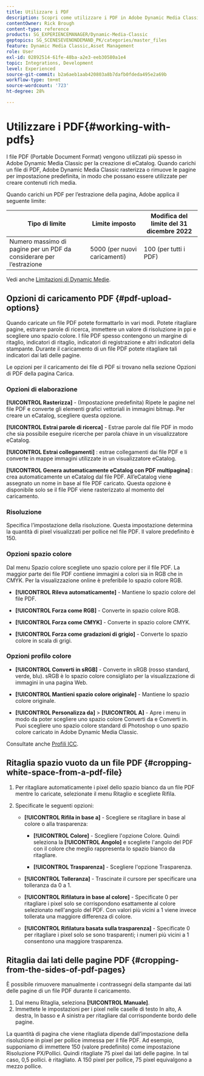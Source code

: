 ```yaml
---
title: Utilizzare i PDF
description: Scopri come utilizzare i PDF in Adobe Dynamic Media Classic.
contentOwner: Rick Brough
content-type: reference
products: SG_EXPERIENCEMANAGER/Dynamic-Media-Classic
geptopics: SG_SCENESEVENONDEMAND_PK/categories/master_files
feature: Dynamic Media Classic,Asset Management
role: User
exl-id: 02892514-61fe-48ba-a2e3-eeb30580a1e4
topic: Integrations, Development
level: Experienced
source-git-commit: b2a6aeb1aab420803a8b7dafb0fdeda495e2a69b
workflow-type: tm+mt
source-wordcount: '723'
ht-degree: 28%

---
```


# Utilizzare i PDF{#working-with-pdfs}

I file PDF (Portable Document Format) vengono utilizzati più spesso in Adobe Dynamic Media Classic per la creazione di eCatalog. Quando carichi un file di PDF, Adobe Dynamic Media Classic rasterizza o rimuove le pagine per impostazione predefinita, in modo che possano essere utilizzate per creare contenuti rich media.

Quando carichi un PDF per l’estrazione della pagina, Adobe applica il seguente limite:

| Tipo di limite | Limite imposto | Modifica del limite del 31 dicembre 2022 |
| --- | --- | --- |
| Numero massimo di pagine per un PDF da considerare per l’estrazione | 5000 (per nuovi caricamenti) | 100 (per tutti i PDF) |

Vedi anche [Limitazioni di Dynamic Medie](/help/using/limitations.md).

## Opzioni di caricamento PDF {#pdf-upload-options}

Quando caricate un file PDF potete formattarlo in vari modi. Potete ritagliare pagine, estrarre parole di ricerca, immettere un valore di risoluzione in ppi e scegliere uno spazio colore. I file PDF spesso contengono un margine di ritaglio, indicatori di ritaglio, indicatori di registrazione e altri indicatori della stampante. Durante il caricamento di un file PDF potete ritagliare tali indicatori dai lati delle pagine.

Le opzioni per il caricamento dei file di PDF si trovano nella sezione Opzioni di PDF della pagina Carica.

### Opzioni di elaborazione

**[!UICONTROL Rasterizza]** - (Impostazione predefinita) Ripete le pagine nel file PDF e converte gli elementi grafici vettoriali in immagini bitmap. Per creare un eCatalog, scegliere questa opzione.

**[!UICONTROL Estrai parole di ricerca]** - Estrae parole dal file PDF in modo che sia possibile eseguire ricerche per parola chiave in un visualizzatore eCatalog.

**[!UICONTROL Estrai collegamenti]** : estrae collegamenti dai file PDF e li converte in mappe immagini utilizzate in un visualizzatore eCatalog.

**[!UICONTROL Genera automaticamente eCatalog con PDF multipagina]** : crea automaticamente un eCatalog dal file PDF. All’eCatalog viene assegnato un nome in base al file PDF caricato. Questa opzione è disponibile solo se il file PDF viene rasterizzato al momento del caricamento.

### Risoluzione

Specifica l’impostazione della risoluzione. Questa impostazione determina la quantità di pixel visualizzati per pollice nel file PDF. Il valore predefinito è 150.

### Opzioni spazio colore

Dal menu Spazio colore scegliete uno spazio colore per il file PDF. La maggior parte dei file PDF contiene immagini a colori sia in RGB che in CMYK. Per la visualizzazione online è preferibile lo spazio colore RGB.

* **[!UICONTROL Rileva automaticamente]** - Mantiene lo spazio colore del file PDF.

* **[!UICONTROL Forza come RGB]** - Converte in spazio colore RGB.

* **[!UICONTROL Forza come CMYK]** - Converte in spazio colore CMYK.

* **[!UICONTROL Forza come gradazioni di grigio]** - Converte lo spazio colore in scala di grigi.

### Opzioni profilo colore

* **[!UICONTROL Converti in sRGB]** - Converte in sRGB (rosso standard, verde, blu). sRGB è lo spazio colore consigliato per la visualizzazione di immagini in una pagina Web.

* **[!UICONTROL Mantieni spazio colore originale]** - Mantiene lo spazio colore originale.

* **[!UICONTROL Personalizza da]** > **[!UICONTROL A]** - Apre i menu in modo da poter scegliere uno spazio colore Converti da e Converti in. Puoi scegliere uno spazio colore standard di Photoshop o uno spazio colore caricato in Adobe Dynamic Media Classic.

Consultate anche [Profili ICC](/help/using/icc-profiles.md#icc_profiles).

## Ritaglia spazio vuoto da un file PDF {#cropping-white-space-from-a-pdf-file}

1. Per ritagliare automaticamente i pixel dello spazio bianco da un file PDF mentre lo caricate, selezionate il menu Ritaglio e scegliete Rifila.
1. Specificate le seguenti opzioni:

   * **[!UICONTROL Rifila in base a]** - Scegliere se ritagliare in base al colore o alla trasparenza:

      * **[!UICONTROL Colore]** - Scegliere l&#39;opzione Colore. Quindi seleziona la **[!UICONTROL Angolo]** e scegliete l&#39;angolo del PDF con il colore che meglio rappresenta lo spazio bianco da ritagliare.

      * **[!UICONTROL Trasparenza]** - Scegliere l&#39;opzione Trasparenza.

   * **[!UICONTROL Tolleranza]** - Trascinate il cursore per specificare una tolleranza da 0 a 1.

   * **[!UICONTROL Rifilatura in base al colore]** - Specificate 0 per ritagliare i pixel solo se corrispondono esattamente al colore selezionato nell&#39;angolo del PDF. Con valori più vicini a 1 viene invece tollerata una maggiore differenza di colore. 

   * **[!UICONTROL Rifilatura basata sulla trasparenza]** - Specificate 0 per ritagliare i pixel solo se sono trasparenti; i numeri più vicini a 1 consentono una maggiore trasparenza.

## Ritaglia dai lati delle pagine PDF {#cropping-from-the-sides-of-pdf-pages}

È possibile rimuovere manualmente i contrassegni della stampante dai lati delle pagine di un file PDF durante il caricamento.

1. Dal menu Ritaglia, seleziona **[!UICONTROL Manuale]**.
1. Immettete le impostazioni per i pixel nelle caselle di testo In alto, A destra, In basso e A sinistra per ritagliare dal corrispondente bordo delle pagine.

La quantità di pagina che viene ritagliata dipende dall’impostazione della risoluzione in pixel per pollice immessa per il file PDF. Ad esempio, supponiamo di immettere 150 (valore predefinito) come impostazione Risoluzione PX/Pollici. Quindi ritagliate 75 pixel dai lati delle pagine. In tal caso, 0,5 pollici. è ritagliato. A 150 pixel per pollice, 75 pixel equivalgono a mezzo pollice.
